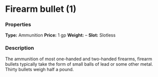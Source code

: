 ﻿---
Title: "Firearm bullet (1)"
Type: "Ammunition"
Price: "1 gp"
Weight: "–"
Slot: "Slotless"
Description: |
  "The ammunition of most one-handed and two-handed firearms, firearm bullets typically take the form of small balls of lead or some other metal. Thirty bullets weigh half a pound."
Sources: "['Pathfinder Chronicles Campaign Setting', 'Ultimate Combat', 'Ultimate Equipment']"
---

# Firearm bullet (1)

### Properties

**Type:** Ammunition **Price:** 1 gp **Weight:** – **Slot:** Slotless

### Description

The ammunition of most one-handed and two-handed firearms, firearm bullets typically take the form of small balls of lead or some other metal. Thirty bullets weigh half a pound.

